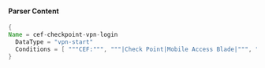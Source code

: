 #### Parser Content
```Java
{
Name = cef-checkpoint-vpn-login
  DataType = "vpn-start"
  Conditions = [ """CEF:""", """|Check Point|Mobile Access Blade|""", """|RAS Log In|""" ]
}
```